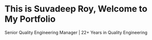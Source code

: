 <html>
<body>
    <h1>This is Suvadeep Roy, Welcome to My Portfolio</h1>
    <p>Senior Quality Engineering Manager | 22+ Years in Quality Engineering</p>
</body>
</html>
